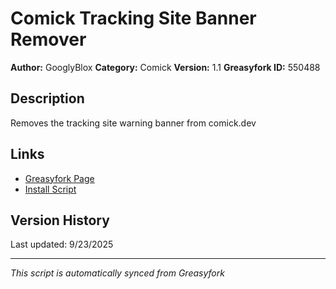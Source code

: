 # Comick Tracking Site Banner Remover

**Author:** GooglyBlox
**Category:** Comick
**Version:** 1.1
**Greasyfork ID:** 550488

## Description
Removes the tracking site warning banner from comick.dev

## Links
- [Greasyfork Page](https://greasyfork.org/scripts/550488)
- [Install Script](https://update.greasyfork.org/scripts/550488/Comick%20Tracking%20Site%20Banner%20Remover.user.js)

## Version History
Last updated: 9/23/2025

---
*This script is automatically synced from Greasyfork*
